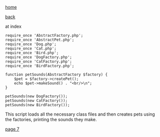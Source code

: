 [home](./page01.md)

[back](./page05.md)

at index

```
require_once 'AbstractFactory.php';
require_once 'AbstractPet.php';
require_once 'Dog.php';
require_once 'Cat.php';
require_once 'Bird.php';
require_once 'DogFactory.php';
require_once 'CatFactory.php';
require_once 'BirdFactory.php';

function petSounds(AbstractFactory $factory) {
    $pet = $factory->createPet();
    echo $pet->makeSound() . "<br/>\n";
}

petSounds(new DogFactory());
petSounds(new CatFactory());
petSounds(new BirdFactory());
```

This script loads all the necessary class files and then creates pets using the factories, printing the sounds they make.

[page 7](./page07.md)
